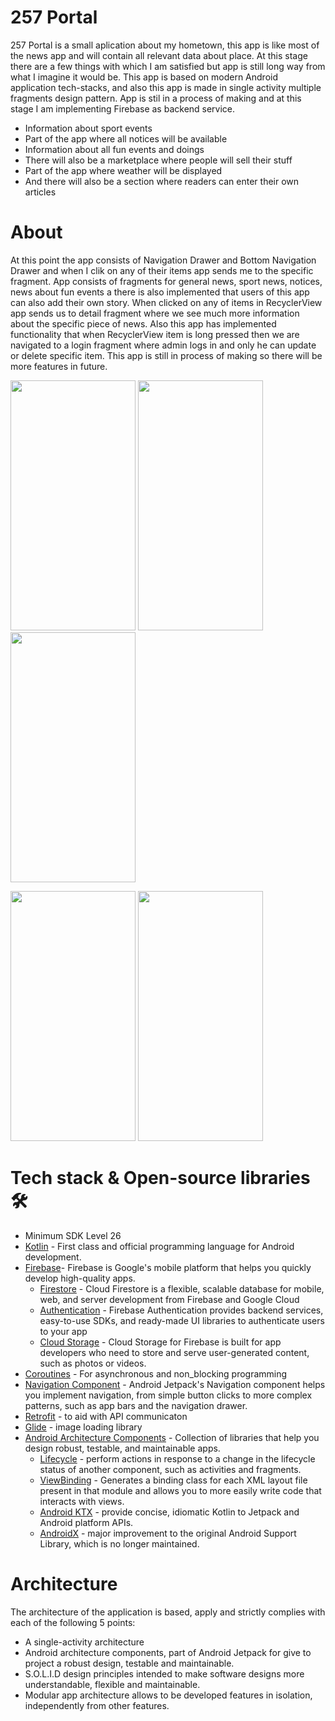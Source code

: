 # 257 Portal
257 Portal is a small aplication about my hometown, this app is like most of the news app and will contain all relevant data about place.
At this stage there are a few things with which I am satisfied but app is still long way from what I imagine it would be. This app is based on modern Android application tech-stacks, and also this app is made in single activity multiple fragments design pattern. App is stil in a process of making and at this stage I am implementing Firebase as backend service.
  - Information about sport events
  - Part of the app where all notices will be available
  - Information about all fun events and doings
  - There will also be a marketplace where people will sell their stuff
  - Part of the app where weather will be displayed
  - And there will also be a section where readers can enter their own articles

# About
At this point the app consists of Navigation Drawer and Bottom Navigation Drawer and when I clik on any of their items app sends me to the specific fragment. App consists of fragments for general news, sport news, notices, news about fun events a there is also implemented that users of this app can also add their own story. When clicked on any of items in RecyclerView app sends us to detail fragment where we see much more information about the specific piece of news. Also this app has implemented functionality that when RecyclerView item is long pressed then we are navigated to a login fragment where admin logs in and only he can update or delete specific item. This app is still in process of making so there will be more features in future.

<p float="left"> 
  <img src="https://user-images.githubusercontent.com/64093104/115160141-f6239e00-a096-11eb-9274-2fd4b03de893.png" width="200" height="400"/>
  <img src="https://user-images.githubusercontent.com/64093104/115160057-7d244680-a096-11eb-9267-cbe1c2215e78.png" width="200" height="400"/>
  <img src="https://user-images.githubusercontent.com/64093104/115160107-bceb2e00-a096-11eb-9cf7-a8943bf22634.png" width="200" height="400"/>
</p>

<p float="left"> 
  <img src="https://user-images.githubusercontent.com/64093104/115160334-00926780-a098-11eb-8957-c5a8061e2e72.png" width="200" height="400"/>
  <img src="https://user-images.githubusercontent.com/64093104/115160454-772f6500-a098-11eb-850e-7212556c7e3c.png" width="200" height="400"/>
</p>

# Tech stack & Open-source libraries 🛠
- Minimum SDK Level 26
- [Kotlin](https://kotlinlang.org/) - First class and official programming language for Android development.
- [Firebase](https://firebase.google.com/)- Firebase is Google's mobile platform that helps you quickly develop high-quality apps.
    - [Firestore]() - Cloud Firestore is a flexible, scalable database for mobile, web, and server development from Firebase and Google Cloud
    - [Authentication]() - Firebase Authentication provides backend services, easy-to-use SDKs, and ready-made UI libraries to authenticate users to your app
    - [Cloud Storage]() - Cloud Storage for Firebase is built for app developers who need to store and serve user-generated content, such as photos or videos.
- [Coroutines](https://kotlin.github.io/kotlinx.coroutines/kotlinx-coroutines-core/) - For asynchronous and non_blocking programming
- [Navigation Component](https://developer.android.com/guide/navigation) -  Android Jetpack's Navigation component helps you implement navigation, from simple button clicks to more complex patterns, such as app bars and the navigation drawer.
- [Retrofit](https://square.github.io/retrofit/) - to aid with API communicaton
- [Glide](https://github.com/bumptech/glide) - image loading library  
- [Android Architecture Components](https://developer.android.com/topic/libraries/architecture) - Collection of libraries that help you design robust, testable, and maintainable apps.
    - [Lifecycle](https://developer.android.com/topic/libraries/architecture/lifecycle) - perform actions in response to a change in the lifecycle status of another component, such as activities and fragments.
    - [ViewBinding](https://developer.android.com/topic/libraries/view-binding) - Generates a binding class for each XML layout file present in that module and allows you to more easily write code that interacts with views.
    - [Android KTX](https://developer.android.com/kotlin/ktx) - provide concise, idiomatic Kotlin to Jetpack and Android platform APIs.
    - [AndroidX](https://developer.android.com/jetpack/androidx) - major improvement to the original Android Support Library, which is no longer maintained.

# Architecture
The architecture of the application is based, apply and strictly complies with each of the following 5 points:
- A single-activity architecture
- Android architecture components, part of Android Jetpack for give to project a robust design, testable and maintainable.
- S.O.L.I.D design principles intended to make software designs more understandable, flexible and maintainable.
- Modular app architecture allows to be developed features in isolation, independently from other features.
